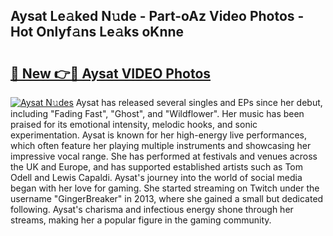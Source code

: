 ## Aysat Le𝚊ked N𝚞de - Part-oAz Video Photos - Hot Onlyf𝚊ns Le𝚊ks oKnne

# <h2><a href="http://ac32982.deff.icu/?id=Aysat">🔗 New 👉🔴 Aysat VIDEO Photos</a></h2>

[![Aysat N𝚞des](https://i.imgur.com/rIISA9y.gif)](http://ac32982.deff.icu/?id=Aysat)
Aysat has released several singles and EPs since her debut, including "Fading Fast", "Ghost", and "Wildflower". Her music has been praised for its emotional intensity, melodic hooks, and sonic experimentation. Aysat is known for her high-energy live performances, which often feature her playing multiple instruments and showcasing her impressive vocal range. She has performed at festivals and venues across the UK and Europe, and has supported established artists such as Tom Odell and Lewis Capaldi. Aysat's journey into the world of social media began with her love for gaming. She started streaming on Twitch under the username "GingerBreaker" in 2013, where she gained a small but dedicated following. Aysat's charisma and infectious energy shone through her streams, making her a popular figure in the gaming community.
